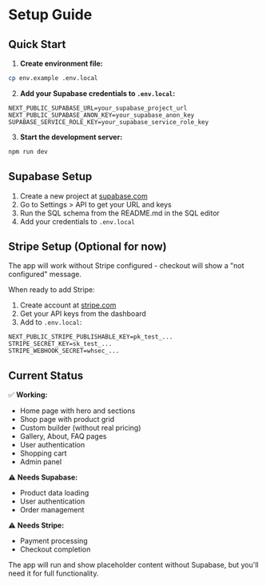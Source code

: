 # Setup Guide

## Quick Start

1. **Create environment file:**
```bash
cp env.example .env.local
```

2. **Add your Supabase credentials to `.env.local`:**
```env
NEXT_PUBLIC_SUPABASE_URL=your_supabase_project_url
NEXT_PUBLIC_SUPABASE_ANON_KEY=your_supabase_anon_key
SUPABASE_SERVICE_ROLE_KEY=your_supabase_service_role_key
```

3. **Start the development server:**
```bash
npm run dev
```

## Supabase Setup

1. Create a new project at [supabase.com](https://supabase.com)
2. Go to Settings > API to get your URL and keys
3. Run the SQL schema from the README.md in the SQL editor
4. Add your credentials to `.env.local`

## Stripe Setup (Optional for now)

The app will work without Stripe configured - checkout will show a "not configured" message.

When ready to add Stripe:
1. Create account at [stripe.com](https://stripe.com)
2. Get your API keys from the dashboard
3. Add to `.env.local`:
```env
NEXT_PUBLIC_STRIPE_PUBLISHABLE_KEY=pk_test_...
STRIPE_SECRET_KEY=sk_test_...
STRIPE_WEBHOOK_SECRET=whsec_...
```

## Current Status

✅ **Working:**
- Home page with hero and sections
- Shop page with product grid
- Custom builder (without real pricing)
- Gallery, About, FAQ pages
- User authentication
- Shopping cart
- Admin panel

⚠️ **Needs Supabase:**
- Product data loading
- User authentication
- Order management

⚠️ **Needs Stripe:**
- Payment processing
- Checkout completion

The app will run and show placeholder content without Supabase, but you'll need it for full functionality.
